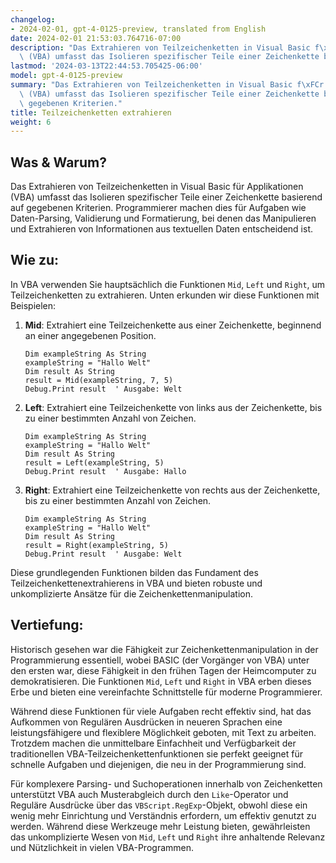```yaml
---
changelog:
- 2024-02-01, gpt-4-0125-preview, translated from English
date: 2024-02-01 21:53:03.764716-07:00
description: "Das Extrahieren von Teilzeichenketten in Visual Basic f\xFCr Applikationen\
  \ (VBA) umfasst das Isolieren spezifischer Teile einer Zeichenkette basierend auf\u2026"
lastmod: '2024-03-13T22:44:53.705425-06:00'
model: gpt-4-0125-preview
summary: "Das Extrahieren von Teilzeichenketten in Visual Basic f\xFCr Applikationen\
  \ (VBA) umfasst das Isolieren spezifischer Teile einer Zeichenkette basierend auf\
  \ gegebenen Kriterien."
title: Teilzeichenketten extrahieren
weight: 6
---
```


## Was & Warum?

Das Extrahieren von Teilzeichenketten in Visual Basic für Applikationen (VBA) umfasst das Isolieren spezifischer Teile einer Zeichenkette basierend auf gegebenen Kriterien. Programmierer machen dies für Aufgaben wie Daten-Parsing, Validierung und Formatierung, bei denen das Manipulieren und Extrahieren von Informationen aus textuellen Daten entscheidend ist.

## Wie zu:

In VBA verwenden Sie hauptsächlich die Funktionen `Mid`, `Left` und `Right`, um Teilzeichenketten zu extrahieren. Unten erkunden wir diese Funktionen mit Beispielen:

1. **Mid**: Extrahiert eine Teilzeichenkette aus einer Zeichenkette, beginnend an einer angegebenen Position.
   ```basic
   Dim exampleString As String
   exampleString = "Hallo Welt"
   Dim result As String
   result = Mid(exampleString, 7, 5)
   Debug.Print result  ' Ausgabe: Welt
   ```

2. **Left**: Extrahiert eine Teilzeichenkette von links aus der Zeichenkette, bis zu einer bestimmten Anzahl von Zeichen.
   ```basic
   Dim exampleString As String
   exampleString = "Hallo Welt"
   Dim result As String
   result = Left(exampleString, 5)
   Debug.Print result  ' Ausgabe: Hallo
   ```

3. **Right**: Extrahiert eine Teilzeichenkette von rechts aus der Zeichenkette, bis zu einer bestimmten Anzahl von Zeichen.
   ```basic
   Dim exampleString As String
   exampleString = "Hallo Welt"
   Dim result As String
   result = Right(exampleString, 5)
   Debug.Print result  ' Ausgabe: Welt
   ```

Diese grundlegenden Funktionen bilden das Fundament des Teilzeichenkettenextrahierens in VBA und bieten robuste und unkomplizierte Ansätze für die Zeichenkettenmanipulation.

## Vertiefung:

Historisch gesehen war die Fähigkeit zur Zeichenkettenmanipulation in der Programmierung essentiell, wobei BASIC (der Vorgänger von VBA) unter den ersten war, diese Fähigkeit in den frühen Tagen der Heimcomputer zu demokratisieren. Die Funktionen `Mid`, `Left` und `Right` in VBA erben dieses Erbe und bieten eine vereinfachte Schnittstelle für moderne Programmierer.

Während diese Funktionen für viele Aufgaben recht effektiv sind, hat das Aufkommen von Regulären Ausdrücken in neueren Sprachen eine leistungsfähigere und flexiblere Möglichkeit geboten, mit Text zu arbeiten. Trotzdem machen die unmittelbare Einfachheit und Verfügbarkeit der traditionellen VBA-Teilzeichenkettenfunktionen sie perfekt geeignet für schnelle Aufgaben und diejenigen, die neu in der Programmierung sind.

Für komplexere Parsing- und Suchoperationen innerhalb von Zeichenketten unterstützt VBA auch Musterabgleich durch den `Like`-Operator und Reguläre Ausdrücke über das `VBScript.RegExp`-Objekt, obwohl diese ein wenig mehr Einrichtung und Verständnis erfordern, um effektiv genutzt zu werden. Während diese Werkzeuge mehr Leistung bieten, gewährleisten das unkomplizierte Wesen von `Mid`, `Left` und `Right` ihre anhaltende Relevanz und Nützlichkeit in vielen VBA-Programmen.
